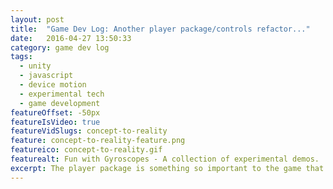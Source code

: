 ```yaml
---
layout: post
title:  "Game Dev Log: Another player package/controls refactor..."
date:   2016-04-27 13:50:33
category: game dev log
tags:
  - unity
  - javascript
  - device motion
  - experimental tech
  - game development
featureOffset: -50px
featureIsVideo: true
featureVidSlugs: concept-to-reality
feature: concept-to-reality-feature.png
featureico: concept-to-reality.gif
featurealt: Fun with Gyroscopes - A collection of experimental demos.
excerpt: The player package is something so important to the game that it's incredibly easy to become obsessed with refactoring it to make it even better. Luckily, this was a good refactor.
---
```


